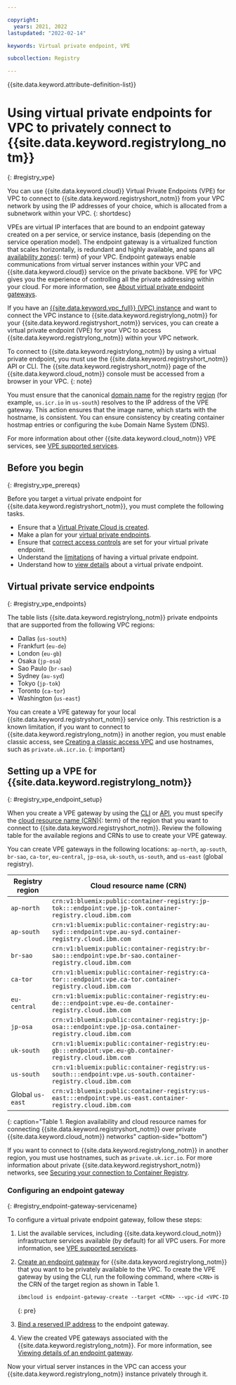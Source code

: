 ```yaml
---

copyright:
  years: 2021, 2022
lastupdated: "2022-02-14"

keywords: Virtual private endpoint, VPE

subcollection: Registry

---
```


{{site.data.keyword.attribute-definition-list}}

# Using virtual private endpoints for VPC to privately connect to {{site.data.keyword.registrylong_notm}}
{: #registry_vpe}

You can use {{site.data.keyword.cloud}} Virtual Private Endpoints (VPE) for VPC to connect to {{site.data.keyword.registryshort_notm}} from your VPC network by using the IP addresses of your choice, which is allocated from a subnetwork within your VPC.
{: shortdesc}

VPEs are virtual IP interfaces that are bound to an endpoint gateway created on a per service, or service instance, basis (depending on the service operation model). The endpoint gateway is a virtualized function that scales horizontally, is redundant and highly available, and spans all [availability zones](x7018171){: term} of your VPC. Endpoint gateways enable communications from virtual server instances within your VPC and {{site.data.keyword.cloud}} service on the private backbone. VPE for VPC gives you the experience of controlling all the private addressing within your cloud. For more information, see [About virtual private endpoint gateways](/docs/vpc?topic=vpc-about-vpe).

If you have an [{{site.data.keyword.vpc_full}} (VPC) instance](/docs/vpc?topic=vpc-getting-started) and want to connect the VPC instance to {{site.data.keyword.registrylong_notm}} for your {{site.data.keyword.registryshort_notm}} services, you can create a virtual private endpoint (VPE) for your VPC to access {{site.data.keyword.registrylong_notm}} within your VPC network.

To connect to {{site.data.keyword.registrylong_notm}} by using a virtual private endpoint, you must use the {{site.data.keyword.registryshort_notm}} API or CLI. The {{site.data.keyword.registryshort_notm}} page of the {{site.data.keyword.cloud_notm}} console must be accessed from a browser in your VPC.
{: note}

You must ensure that the canonical [domain name](/docs/Registry?topic=Registry-registry_overview#overview_elements_domain_name) for the registry [region](/docs/Registry?topic=Registry-registry_overview#registry_regions) (for example, `us.icr.io` in `us-south`) resolves to the IP address of the VPE gateway. This action ensures that the image name, which starts with the hostname, is consistent. You can ensure consistency by creating container hostmap entries or configuring the `kube` Domain Name System (DNS).

For more information about other {{site.data.keyword.cloud_notm}} VPE services, see [VPE supported services](/docs/vpc?topic=vpc-vpe-supported-services).

## Before you begin
{: #registry_vpe_prereqs}

Before you target a virtual private endpoint for {{site.data.keyword.registryshort_notm}}, you must complete the following tasks.

- Ensure that a [Virtual Private Cloud is created](/docs/vpc?topic=vpc-getting-started).
- Make a plan for your [virtual private endpoints](/docs/vpc?topic=vpc-planning-considerations).
- Ensure that [correct access controls](/docs/vpc?topic=vpc-configure-acls-sgs-endpoint-gateways) are set for your virtual private endpoint.
- Understand the [limitations](/docs/vpc?topic=vpc-limitations-vpe) of having a virtual private endpoint.
- Understand how to [view details](/docs/vpc?topic=vpc-vpe-viewing-details-of-an-endpoint-gateway) about a virtual private endpoint.

## Virtual private service endpoints
{: #registry_vpe_endpoints}

The table lists {{site.data.keyword.registrylong_notm}} private endpoints that are supported from the following VPC regions:

- Dallas (`us-south`)
- Frankfurt (`eu-de`)
- London (`eu-gb`)
- Osaka (`jp-osa`)
- Sao Paulo (`br-sao`)
- Sydney (`au-syd`)
- Tokyo (`jp-tok`)
- Toronto (`ca-tor`)
- Washington (`us-east`)

You can create a VPE gateway for your local {{site.data.keyword.registryshort_notm}} service only. This restriction is a known limitation, if you want to connect to {{site.data.keyword.registrylong_notm}} in another region, you must enable classic access, see [Creating a classic access VPC](/docs/vpc?topic=vpc-setting-up-access-to-classic-infrastructure#create-a-classic-access-vpc) and use hostnames, such as `private.uk.icr.io`.
{: important}

## Setting up a VPE for {{site.data.keyword.registrylong_notm}}
{: #registry_vpe_endpoint_setup}

When you create a VPE gateway by using the [CLI](/docs/vpc?topic=vpc-ordering-endpoint-gateway#vpe-ordering-cli) or [API](/docs/vpc?topic=vpc-ordering-endpoint-gateway#vpe-ordering-api), you must specify the [cloud resource name (CRN)](x9494304){: term} of the region that you want to connect to {{site.data.keyword.registryshort_notm}}. Review the following table for the available regions and CRNs to use to create your VPE gateway.

You can create VPE gateways in the following locations: `ap-north`, `ap-south`, `br-sao`, `ca-tor`, `eu-central`, `jp-osa`, `uk-south`, `us-south`, and `us-east` (global registry).

| Registry region | Cloud resource name (CRN) |
|-----------------|-----------------|
| `ap-north` | `crn:v1:bluemix:public:container-registry:jp-tok:::endpoint:vpe.jp-tok.container-registry.cloud.ibm.com` |
| `ap-south` | `crn:v1:bluemix:public:container-registry:au-syd:::endpoint:vpe.au-syd.container-registry.cloud.ibm.com` |
| `br-sao` | `crn:v1:bluemix:public:container-registry:br-sao:::endpoint:vpe.br-sao.container-registry.cloud.ibm.com` |
| `ca-tor` | `crn:v1:bluemix:public:container-registry:ca-tor:::endpoint:vpe.ca-tor.container-registry.cloud.ibm.com` |
| `eu-central` | `crn:v1:bluemix:public:container-registry:eu-de:::endpoint:vpe.eu-de.container-registry.cloud.ibm.com` |
| `jp-osa` | `crn:v1:bluemix:public:container-registry:jp-osa:::endpoint:vpe.jp-osa.container-registry.cloud.ibm.com` |
| `uk-south` | `crn:v1:bluemix:public:container-registry:eu-gb:::endpoint:vpe.eu-gb.container-registry.cloud.ibm.com` |
| `us-south` | `crn:v1:bluemix:public:container-registry:us-south:::endpoint:vpe.us-south.container-registry.cloud.ibm.com` |
| Global `us-east` | `crn:v1:bluemix:public:container-registry:us-east:::endpoint:vpe.us-east.container-registry.cloud.ibm.com` |
{: caption="Table 1. Region availability and cloud resource names for connecting {{site.data.keyword.registryshort_notm}} over private {{site.data.keyword.cloud_notm}} networks" caption-side="bottom"}

If you want to connect to {{site.data.keyword.registrylong_notm}} in another region, you must use hostnames, such as `private.uk.icr.io`. For more information about private {{site.data.keyword.registryshort_notm}} networks, see [Securing your connection to Container Registry](/docs/Registry?topic=Registry-registry_private).

### Configuring an endpoint gateway
{: #registry_endpoint-gateway-servicename}

To configure a virtual private endpoint gateway, follow these steps:

1. List the available services, including {{site.data.keyword.cloud_notm}} infrastructure services available (by default) for all VPC users. For more information, see [VPE supported services](/docs/vpc?topic=vpc-vpe-supported-services).
2. [Create an endpoint gateway](/docs/vpc?topic=vpc-ordering-endpoint-gateway) for {{site.data.keyword.registrylong_notm}} that you want to be privately available to the VPC. To create the VPE gateway by using the CLI, run the following command, where `<CRN>` is the CRN of the target region as shown in Table 1.

    ```txt
    ibmcloud is endpoint-gateway-create --target <CRN> --vpc-id <VPC-ID> --name myname
    ```
    {: pre}

3. [Bind a reserved IP address](/docs/vpc?topic=vpc-bind-unbind-reserved-ip) to the endpoint gateway.
4. View the created VPE gateways associated with the {{site.data.keyword.registrylong_notm}}. For more information, see [Viewing details of an endpoint gateway](/docs/vpc?topic=vpc-vpe-viewing-details-of-an-endpoint-gateway).

Now your virtual server instances in the VPC can access your {{site.data.keyword.registrylong_notm}} instance privately through it.


